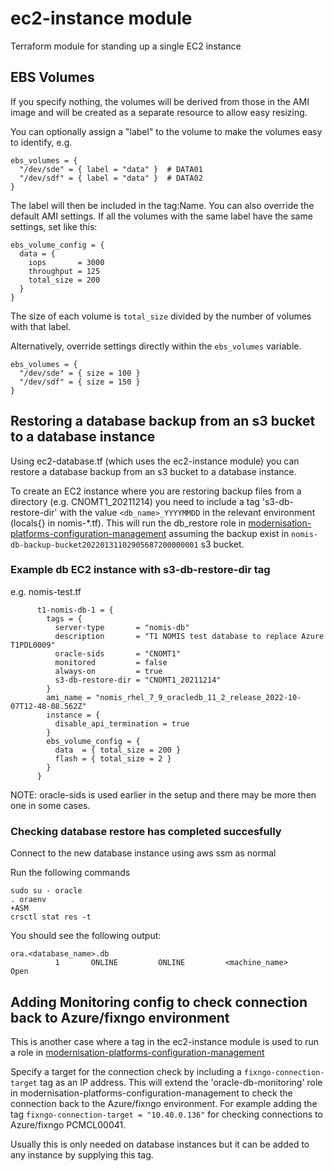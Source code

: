 # ec2-instance module

Terraform module for standing up a single EC2 instance

## EBS Volumes

If you specify nothing, the volumes will be derived from those in the AMI image
and will be created as a separate resource to allow easy resizing.

You can optionally assign a "label" to the volume to make the volumes easy
to identify, e.g.

```
ebs_volumes = {
  "/dev/sde" = { label = "data" }  # DATA01
  "/dev/sdf" = { label = "data" }  # DATA02
}
```

The label will then be included in the tag:Name. You can also override the
default AMI settings. If all the volumes with the same label have the same
settings, set like this:

```
ebs_volume_config = {
  data = {
    iops       = 3000
    throughput = 125
    total_size = 200
  }
}
```

The size of each volume is `total_size` divided by the number of volumes with that label.

Alternatively, override settings directly within the `ebs_volumes` variable.

```
ebs_volumes = {
  "/dev/sde" = { size = 100 }
  "/dev/sdf" = { size = 150 }
}
```

## Restoring a database backup from an s3 bucket to a database instance

Using ec2-database.tf (which uses the ec2-instance module) you can restore a database backup from an s3 bucket to a database instance.

To create an EC2 instance where you are restoring backup files from a directory (e.g. CNOMT1_20211214) you need to include a tag 's3-db-restore-dir' with the value `<db_name>_YYYYMMDD` in the relevant environment (locals{} in nomis-\*.tf). This will run the db_restore role in [modernisation-platforms-configuration-management](https://github.com/ministryofjustice/modernisation-platform-configuration-management) assuming the backup exist in `nomis-db-backup-bucket20220131102905687200000001` s3 bucket.

### Example db EC2 instance with s3-db-restore-dir tag

e.g. nomis-test.tf

```
      t1-nomis-db-1 = {
        tags = {
          server-type       = "nomis-db"
          description       = "T1 NOMIS test database to replace Azure T1PDL0009"
          oracle-sids       = "CNOMT1"
          monitored         = false
          always-on         = true
          s3-db-restore-dir = "CNOMT1_20211214"
        }
        ami_name = "nomis_rhel_7_9_oracledb_11_2_release_2022-10-07T12-48-08.562Z"
        instance = {
          disable_api_termination = true
        }
        ebs_volume_config = {
          data  = { total_size = 200 }
          flash = { total_size = 2 }
        }
      }
```

NOTE: oracle-sids is used earlier in the setup and there may be more then one in some cases.

### Checking database restore has completed succesfully

Connect to the new database instance using aws ssm as normal

Run the following commands

```
sudo su - oracle
. oraenv
+ASM
crsctl stat res -t
```

You should see the following output:

```
ora.<database_name>.db
          1       ONLINE         ONLINE         <machine_name>        Open
```

## Adding Monitoring config to check connection back to Azure/fixngo environment

This is another case where a tag in the ec2-instance module is used to run a role in [modernisation-platforms-configuration-management](https://github.com/ministryofjustice/modernisation-platform-configuration-management)

Specify a target for the connection check by including a `fixngo-connection-target` tag as an IP address. This will extend the 'oracle-db-monitoring' role in modernisation-platforms-configuration-management to check the connection back to the Azure/fixngo environment. For example adding the tag `fixngo-connection-target = "10.40.0.136"` for checking connections to Azure/fixngo PCMCL00041.

Usually this is only needed on database instances but it can be added to any instance by supplying this tag.
